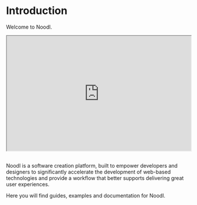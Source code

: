 # Introduction

Welcome to Noodl.

<div style="padding:62.5% 0 0 0;position:relative;"><iframe width="100%" height="100%" src="https://www.youtube.com/embed/YQBndLl1phI" style="position:absolute;top:0;left:0; frameborder="0" allow="accelerometer; autoplay; encrypted-media; gyroscope; picture-in-picture" allowfullscreen></iframe>
</iframe></div>
<br>
<br>
Noodl is a software creation platform, built to empower developers and designers to significantly accelerate the development of web-based technologies and provide a workflow that better supports delivering great user experiences.

Here you will find guides, examples and documentation for Noodl.

